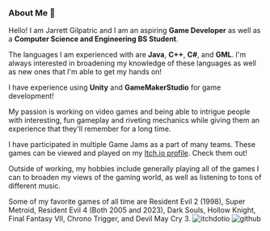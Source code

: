 ### About Me 👋

Hello! I am Jarrett Gilpatric and I am an aspiring **Game Developer** as well as a **Computer Science and Engineering BS Student**.

The languages I am experienced with are **Java**, **C++**, **C#**, and **GML**. I'm always interested in broadening my knowledge of these languages as well as new ones that I'm able to get my hands on!

I have experience using **Unity** and **GameMakerStudio** for game development!

My passion is working on video games and being able to intrigue people with interesting, fun gameplay and riveting mechanics while giving them an experience that they'll remember for a long time.

I have participated in multiple Game Jams as a part of many teams. These games can be viewed and played on my [Itch.io profile](https://jarrettgilp.itch.io/). Check them out!

Outside of working, my hobbies include generally playing all of the games I can to broaden my views of the gaming world, as well as listening to tons of different music.

Some of my favorite games of all time are Resident Evil 2 (1998), Super Metroid, Resident Evil 4 (Both 2005 and 2023), Dark Souls, Hollow Knight, Final Fantasy VII, Chrono Trigger, and Devil May Cry 3.
![itchdotio](https://img.shields.io/badge/Itch.io-000000?style=for-the-badge&logo=Itch.io&logoColor=#FA5C5C)
![github](https://img.shields.io/badge/GitHub-000000?style=for-the-badge&logo=GitHub&logoColor=white)
<div align="center">
  <a href=""><![itchdotio](https://img.shields.io/badge/Itch.io-000000?style=for-the-badge&logo=Itch.io&logoColor=#FA5C5C)> </a>
  <a href=""><![github](https://img.shields.io/badge/GitHub-000000?style=for-the-badge&logo=GitHub&logoColor=white)> </a>
</div>
